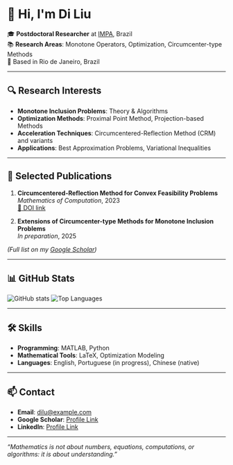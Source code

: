 # 👋 Hi, I'm Di Liu

🎓 **Postdoctoral Researcher** at [IMPA](https://impa.br/), Brazil  
📚 **Research Areas**: Monotone Operators, Optimization, Circumcenter-type Methods  
📍 Based in Rio de Janeiro, Brazil

---

## 🔍 Research Interests
- **Monotone Inclusion Problems**: Theory & Algorithms
- **Optimization Methods**: Proximal Point Method, Projection-based Methods
- **Acceleration Techniques**: Circumcentered-Reflection Method (CRM) and variants
- **Applications**: Best Approximation Problems, Variational Inequalities

---

## 📄 Selected Publications
1. **Circumcentered-Reflection Method for Convex Feasibility Problems**  
   *Mathematics of Computation*, 2023  
   [🔗 DOI link](#)

2. **Extensions of Circumcenter-type Methods for Monotone Inclusion Problems**  
   *In preparation*, 2025  

*(Full list on my [Google Scholar](https://scholar.google.com/))*

---

## 📊 GitHub Stats
![GitHub stats](https://github-readme-stats.vercel.app/api?username=diliu&show_icons=true&theme=radical)
![Top Languages](https://github-readme-stats.vercel.app/api/top-langs/?username=diliu&layout=compact&theme=radical)

---

## 🛠 Skills
- **Programming**: MATLAB, Python
- **Mathematical Tools**: LaTeX, Optimization Modeling
- **Languages**: English, Portuguese (in progress), Chinese (native)

---

## 📫 Contact
- **Email**: dilu@example.com  
- **Google Scholar**: [Profile Link](https://scholar.google.com/)  
- **LinkedIn**: [Profile Link](#)  

---

_“Mathematics is not about numbers, equations, computations, or algorithms: it is about understanding.”_

